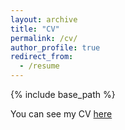 ```yaml
---
layout: archive
title: "CV"
permalink: /cv/
author_profile: true
redirect_from:
  - /resume
---
```


{% include base_path %}

You can see my CV [here](https://boyoung-shin.github.io/files/2023_09_05_BShin_CV.pdf)
